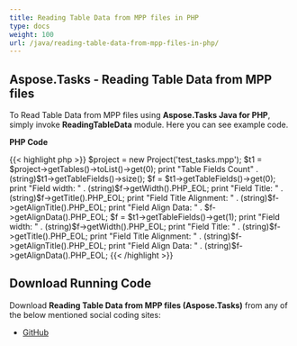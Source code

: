 ```yaml
---
title: Reading Table Data from MPP files in PHP
type: docs
weight: 100
url: /java/reading-table-data-from-mpp-files-in-php/
---
```


## **Aspose.Tasks - Reading Table Data from MPP files**
To Read Table Data from MPP files using **Aspose.Tasks Java for PHP**, simply invoke **ReadingTableData** module. Here you can see example code.

**PHP Code**

{{< highlight php >}}
$project = new Project('test_tasks.mpp');
$t1 = $project->getTables()->toList()->get(0);
print "Table Fields Count" . (string)$t1->getTableFields()->size();
$f = $t1->getTableFields()->get(0);
print "Field width: " . (string)$f->getWidth().PHP_EOL;
print "Field Title: " . (string)$f->getTitle().PHP_EOL;
print "Field Title Alignment: " . (string)$f->getAlignTitle().PHP_EOL;
print "Field Align Data: " . $f->getAlignData().PHP_EOL;
$f = $t1->getTableFields()->get(1);
print "Field width: " . (string)$f->getWidth().PHP_EOL;
print "Field Title: " . (string)$f->getTitle().PHP_EOL;
print "Field Title Alignment: " . (string)$f->getAlignTitle().PHP_EOL;
print "Field Align Data: " . (string)$f->getAlignData().PHP_EOL;
{{< /highlight >}}

## **Download Running Code**
Download **Reading Table Data from MPP files (Aspose.Tasks)** from any of the below mentioned social coding sites:

- [GitHub](https://github.com/aspose-tasks/Aspose.Tasks-for-Java/blob/master/Plugins/Aspose_Tasks_Java_for_PHP/src/aspose/tasks/WorkingWithProjects/ReadingTableData.php)
